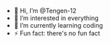 - 👋 Hi, I’m @Tengen-12
- 👀 I’m interested in everything
- 🌱 I’m currently learning coding
- ⚡ Fun fact: there's no fun fact

<!---
Tengen-12/Tengen-12 is a ✨ special ✨ repository because its `README.md` (this file) appears on your GitHub profile.
You can click the Preview link to take a look at your changes.
--->
